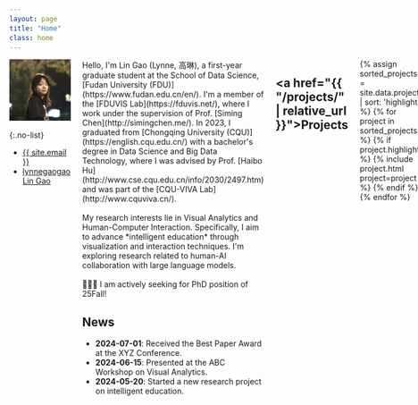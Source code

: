 ```yaml
---
layout: page
title: "Home"
class: home
---
```


<div class="columns" markdown="1">

<div class="me" markdown="1">
<picture>
  <source srcset='/images/lynnegao.jpg' type='image/jpeg' />
  <img
    src='/images/lynnegao.jpg'
    alt='Lin Gao'>
</picture>


{:.no-list}
* <a href="mailto:{{ site.email }}"><i class="fas fa-envelope"></i>  {{ site.email }}</a>
* <a href="https://github.com/lynnegaogao"><i class="fab fa-github" aria-hidden="true"></i> lynnegaogao</a>
<a href="https://scholar.google.com/citations?user=9VqrBe0AAAAJ"><i class="fas fa-fw fa-graduation-cap" aria-hidden="true"></i> Lin Gao</a>
<!--<a href="https://scholar.google.com/citations?user=9VqrBe0AAAAJ"><i class="fas fa-id-card" aria-hidden="true"></i></a>-->
<!--<a href="https://twitter.com/Lynnegaogao"><i class="fab fa-twitter" aria-hidden="true"></i>Lynnegaogao</a>--> 
</div>

<div class="intro" markdown="1">
Hello, I'm Lin Gao (Lynne, 高琳), a first-year graduate student at the School of Data Science, [Fudan University (FDU)](https://www.fudan.edu.cn/en/). I'm a member of the [FDUVIS Lab](https://fduvis.net/), where I work under the supervision of Prof. [Siming Chen](http://simingchen.me/). In 2023, I graduated from [Chongqing University (CQU)](https://english.cqu.edu.cn/) with a bachelor's degree in Data Science and Big Data Technology, where I was advised by Prof. [Haibo Hu](http://www.cse.cqu.edu.cn/info/2030/2497.htm) and was part of the [CQU-VIVA Lab](http://www.cquviva.cn/).
<br><br>
My research interests lie in Visual Analytics and Human-Computer Interaction. Specifically, I aim to advance *intelligent education* through visualization and interaction techniques. I'm exploring research related to human-AI collaboration with large language models.
<br><br>
<span class="bounce">🙋🏻‍♀️ I am actively seeking for PhD position of 25Fall!</span>

<!--<div class="news" markdown="1">-->
## News

- **2024-07-01**: Received the Best Paper Award at the XYZ Conference.
- **2024-06-15**: Presented at the ABC Workshop on Visual Analytics.
- **2024-05-20**: Started a new research project on intelligent education.

<!--</div>-->

</div>


## <a href="{{ "/projects/" | relative_url }}">Projects</a>

<div class="featured-projects">
  {% assign sorted_projects = site.data.projects | sort: 'highlight' %}
  {% for project in sorted_projects %}
    {% if project.highlight %}
      {% include project.html project=project %}
    {% endif %}
  {% endfor %}
</div>

<!--<a href="{{ "/projects/" | relative_url }}" class="button">
  <i class="fas fa-chevron-circle-right"></i>
  Show More Projects
</a>-->

## <a href="{{ "/publications/" | relative_url }}">Publications</a>

<div class="featured-publications">
  {% assign sorted_publications = site.publications | sort: 'year' | reverse %}
  {% for pub in sorted_publications %}
    {% if pub.highlight %}
      <a href="{{ pub.pdf }}" class="publication">
        <strong>{{ pub.title }}</strong>
        <span class="authors">{% for author in pub.authors %}{{ author }}{% unless forloop.last %}, {% endunless %}{% endfor %}</span>.
        <i>{% if pub.venue %}{{ pub.venue }}, {% endif %}{{ pub.year }}</i>.
        {% for award in pub.awards %}<br/><span class="award"><i class="fas fa-{% if award == "Best Paper Award" %}trophy{% else %}award{% endif %}" aria-hidden="true"></i> {{ award }}</span>{% endfor %}
      </a>
    {% endif %}
  {% endfor %}
</div>

<!--<a href="{{ "/publications/" | relative_url }}" class="button">
  <i class="fas fa-chevron-circle-right"></i>
  Show All Publications
</a>-->

